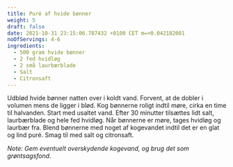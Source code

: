 ```yaml
---
title: Puré af hvide bønner
weight: 5
draft: false
date: 2021-10-31 23:15:06.787432 +0100 CET m=+0.042182001
noOfServings: 4-6
ingredients:
  - 500 gram hvide bønner
  - 2 fed hvidløg
  - 2 små laurbærblade
  - Salt
  - Citronsaft
---
```




Udblød hvide bønner natten over i koldt vand. Forvent, at de dobler i
volumen mens de ligger i blød. Kog bønnerne roligt indtil møre, cirka en
time til halvanden. Start med usaltet vand. Efter 30 minutter tilsættes
lidt salt, laurbærblade og hele fed hvidløg. Når bønnerne er møre, tages
hvidløg og laurbær fra. Blend bønnerne med noget af kogevandet indtil
det er en glat og lind puré. Smag til med salt og citronsaft.

*Note: Gem eventuelt overskydende kogevand, og brug det som
grøntsagsfond*.

